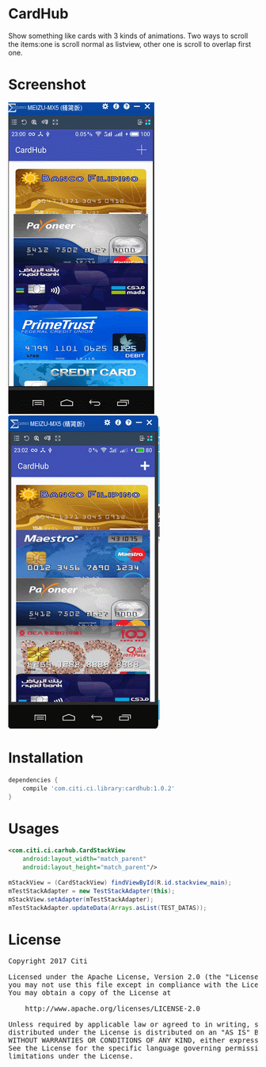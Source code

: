 # CardHub
Show something like cards with 3 kinds of animations. Two ways to scroll the items:one is scroll normal as listview, other one is scroll to overlap first one.

Screenshot
====
![](/screenshot/cardhub.gif) ![](/screenshot/scan.gif) 

Installation
====
```groovy
dependencies {
    compile 'com.citi.ci.library:cardhub:1.0.2'
}
```

Usages
====
```xml
<com.citi.ci.carhub.CardStackView
    android:layout_width="match_parent"
    android:layout_height="match_parent"/>
```

```java
mStackView = (CardStackView) findViewById(R.id.stackview_main);
mTestStackAdapter = new TestStackAdapter(this);
mStackView.setAdapter(mTestStackAdapter);
mTestStackAdapter.updateData(Arrays.asList(TEST_DATAS));
```

License
====
<pre>
Copyright 2017 Citi

Licensed under the Apache License, Version 2.0 (the "License");
you may not use this file except in compliance with the License.
You may obtain a copy of the License at

    http://www.apache.org/licenses/LICENSE-2.0

Unless required by applicable law or agreed to in writing, software
distributed under the License is distributed on an "AS IS" BASIS,
WITHOUT WARRANTIES OR CONDITIONS OF ANY KIND, either express or implied.
See the License for the specific language governing permissions and
limitations under the License.
</pre>
